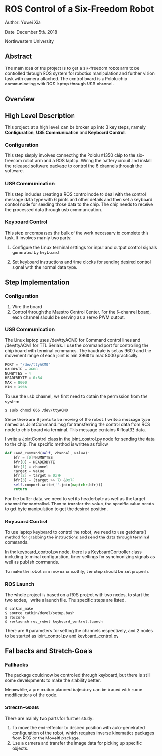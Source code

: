 # ROS Control of a Six-Freedom Robot

Author: Yuwei Xia

Date: December 5th, 2018

Northwestern University



## Abstract

The main idea of the project is to get a six-freedom robot arm to be controlled through ROS system for
robotics manipulation and further vision task with camera attached. The control board is a Pololu chip communicating with ROS laptop through USB channel.



## Overview



## High Level Description

This project, at a high level, can be broken up into 3 key steps, namely **Configuration**, **USB Communication** and **Keyboard Control**.

### Configuration

This step simply involves connecting the Pololu #1350 chip to the six-freedom robot arm and a ROS laptop. Wiring the battery circuit and install the released software package to control the 6 channels through the software.

### USB Communication

This step includes creating a ROS control node to deal with the control message data type with 6 joints and other details and then set a keyboard control node for sending those data to the chip. The chip needs to receive the processed data through usb communication.

### Keyboard Control

This step encompasses the bulk of the work necessary to complete this task. It involves mainly two parts: 

1. Configure the Linux terminal settings for input and output control signals generated by keyboard.

2. Set keyboard instructions and time clocks for sending desired control signal with the normal data type.



## Step Implementation

### Configuration

1. Wire the board
2. Control through the Maestro Control Center. For the 6-channel board, each channel should be serving as a servo PWM output. 

### USB Communication

The Linux laptop uses /dev/ttyACM0 for Command control lines and /dev/ttyACM1 for TTL Serials. I use the command port for controlling the chip board with terminal commands. The baudrate is set as 9600 and the movement range of each joint is min 3968 to max 8000 practically. 

```python
PORT = "/dev/ttyACM0"
BAUDRATE = 9600
NUMBYTES = 4
HEADERBYTE = 0x84
MAX = 8000
MIN = 3968
```

To use the usb channel, we first need to obtain the permission from the system

```ter
$ sudo chmod 666 /dev/ttyACM0
```

Since there are 6 joints to be moving of the robot, I write a message type named as JointCommand.msg for transferring the control data from ROS node to chip board via terminal. This message contains 6 float32 data.

I write a JointControl class in the joint_control.py node for sending the data to the chip. The specific method is written as follow

```python
def send_command(self, channel, value):
    bfr = [0]*NUMBYTES
    bfr[0] = HEADERBYTE
    bfr[1] = channel
    target = value
    bfr[2] = target & 0x7F
    bfr[3] = (target >> 7) &0x7F
    self.comport.write(''.join(map(chr,bfr)))
    return
```
For the buffer data, we need to set its headerbyte as well as the target channel for controlled. Then to transfer the value, the specific value needs to get byte manipulation to get the desired position.

### Keyboard Control

To use laptop keyboard to control the robot, we need to use getchars() method for grabbing the instructions and send the data through terminal commands.

In the keyboard_control.py node, there is a KeyboardController class including terminal configuration, timer settings for synchronizing signals as well as publish commands.

To make the robot arm moves smoothly, the step should be set properly.

### ROS Launch

The whole project is based on a ROS project with two nodes, to start the two nodes, I write a launch file. The specific steps are listed.

```linux
$ catkin_make
$ source catkin/devel/setup.bash
$ roscore
$ roslaunch ros_robot keyboard_control.launch
```

There are 6 parameters for setting the channels respectively, and 2 nodes to be started as joint_control.py and keyboard_control.py



## Fallbacks and Stretch-Goals

### Fallbacks

The package could now be controlled through keyboard, but there is still some developments to make the stability better. 

Meanwhile, a pre motion planned trajectory can be traced with some modifications of the code.

### Strecth-Goals

There are mainly two parts for further study:

1. To move the end-effector to desired position with auto-genetrated configuration of the robot, which requires inverse kinematics packages from ROS or the MoveIt! package.
2. Use a camera and transfer the image data for picking up specific objects.



